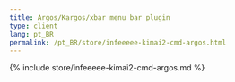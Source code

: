 ```yaml
---
title: Argos/Kargos/xbar menu bar plugin
type: client
lang: pt_BR
permalink: /pt_BR/store/infeeeee-kimai2-cmd-argos.html
---
```


{% include store/infeeeee-kimai2-cmd-argos.md %}
